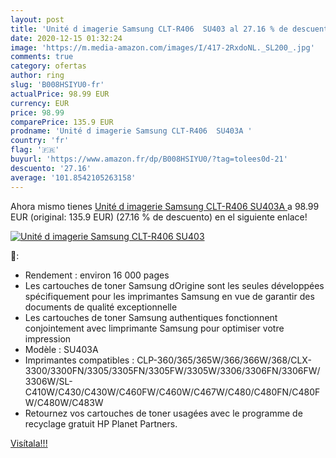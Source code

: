 ```yaml
---
layout: post
title: 'Unité d imagerie Samsung CLT-R406  SU403 al 27.16 % de descuento'
date: 2020-12-15 01:32:24
image: 'https://m.media-amazon.com/images/I/417-2RxdoNL._SL200_.jpg'
comments: true
category: ofertas
author: ring
slug: 'B008HSIYU0-fr'
actualPrice: 98.99 EUR
currency: EUR
price: 98.99
comparePrice: 135.9 EUR
prodname: 'Unité d imagerie Samsung CLT-R406  SU403A '
country: 'fr'
flag: '🇫🇷'
buyurl: 'https://www.amazon.fr/dp/B008HSIYU0/?tag=tolees0d-21'
descuento: '27.16'
average: '101.8542105263158'
---
```


Ahora mismo tienes [Unité d imagerie Samsung CLT-R406  SU403A ](https://www.amazon.fr/dp/B008HSIYU0/?tag=tolees0d-21) a 98.99 EUR (original: 135.9 EUR) (27.16 %  de descuento) en el siguiente enlace!

[![Unité d imagerie Samsung CLT-R406  SU403](https://m.media-amazon.com/images/I/417-2RxdoNL._SL200_.jpg)](https://www.amazon.fr/dp/B008HSIYU0/?tag=tolees0d-21)

🔎:

- Rendement : environ 16 000 pages
- Les cartouches de toner Samsung dOrigine sont les seules développées spécifiquement pour les imprimantes Samsung en vue de garantir des documents de qualité exceptionnelle
- Les cartouches de toner Samsung authentiques fonctionnent conjointement avec limprimante Samsung pour optimiser votre impression
- Modèle : SU403A
- Imprimantes compatibles : CLP-360/365/365W/366/366W/368/CLX-3300/3300FN/3305/3305FN/3305FW/3305W/3306/3306FN/3306FW/3306W/SL-C410W/C430/C430W/C460FW/C460W/C467W/C480/C480FN/C480FW/C480W/C483W
- Retournez vos cartouches de toner usagées avec le programme de recyclage gratuit HP Planet Partners.

[Visítala!!!](https://www.amazon.fr/dp/B008HSIYU0/?tag=tolees0d-21)
